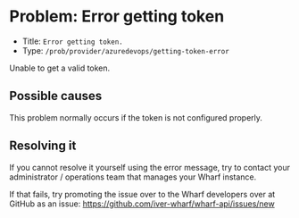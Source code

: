 # Problem: Error getting token

<!-- panels:start -->

<!-- div:right-panel -->

- Title: `Error getting token.`
- Type: `/prob/provider/azuredevops/getting-token-error`

<!-- div:left-panel -->

Unable to get a valid token.

<!-- panels:end -->

## Possible causes

<!-- panels:start -->

This problem normally occurs if the token is not configured properly.

<!-- panels:end -->

## Resolving it

If you cannot resolve it yourself using the error message, try to contact your
administrator / operations team that manages your Wharf instance.

If that fails, try promoting the issue over to the Wharf developers over at
GitHub as an issue: <https://github.com/iver-wharf/wharf-api/issues/new>
